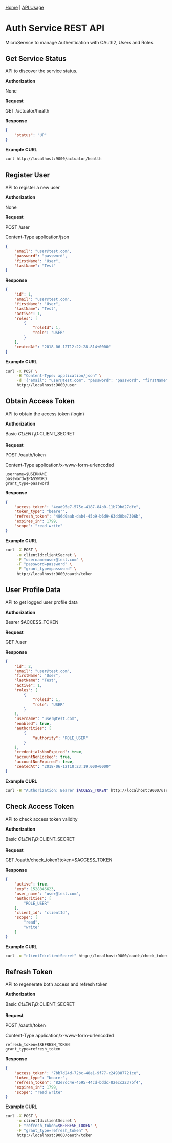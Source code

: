 [Home](../../README.md) | [API Usage](README.md)

# Auth Service REST API

MicroService to manage Authentication with OAuth2, Users and Roles.

## Get Service Status

API to discover the service status.

**Authorization**

None

**Request**

GET /actuator/health

**Response**

```json
{
    "status": "UP"
}
```

**Example CURL**

```bash
curl http://localhost:9000/actuator/health
```

## Register User

API to register a new user

**Authorization**

None

**Request**

POST /user

Content-Type application/json

```json
{
	"email": "user@test.com",
	"password": "password",
	"firstName": "User",
	"lastName": "Test"
}
```

**Response**

```json
{
    "id": 1,
    "email": "user@test.com",
    "firstName": "User",
    "lastName": "Test",
    "active": 1,
    "roles": [
        {
            "roleId": 1,
            "role": "USER"
        }
    ],
    "ceatedAt": "2018-06-12T12:22:28.814+0000"
}
```

**Example CURL**

```bash
curl -X POST \
     -H "Content-Type: application/json" \
     -d '{"email": "user@test.com", "password": "password", "firstName": "User", "lastName": "Test"}' \
     http://localhost:9000/user
```

## Obtain Access Token

API to obtain the access token (login)

**Authorization**

Basic $CLIENT_ID:$CLIENT_SECRET

**Request**

POST /oauth/token

Content-Type application/x-www-form-urlencoded

```
username=$USERNAME
password=$PASSWORD
grant_type=password
```

**Response**

```json
{
    "access_token": "4ead95e7-575e-4187-84b0-11b79bd27dfe",
    "token_type": "bearer",
    "refresh_token": "486d0aab-dab4-45b9-b6d9-63dd0be7306b",
    "expires_in": 1799,
    "scope": "read write"
}
```

**Example CURL**

```bash
curl -X POST \
     -u clientId:clientSecret \
     -F "username=user@test.com" \
     -F "password=password" \
     -F "grant_type=password" \
     http://localhost:9000/oauth/token
```

## User Profile Data

API to get logged user profile data

**Authorization**

Bearer $ACCESS_TOKEN

**Request**

GET /user

**Response**

```json
{
    "id": 2,
    "email": "user@test.com",
    "firstName": "User",
    "lastName": "Test",
    "active": 1,
    "roles": [
        {
            "roleId": 1,
            "role": "USER"
        }
    ],
    "username": "user@test.com",
    "enabled": true,
    "authorities": [
        {
            "authority": "ROLE_USER"
        }
    ],
    "credentialsNonExpired": true,
    "accountNonLocked": true,
    "accountNonExpired": true,
    "ceatedAt": "2018-06-12T10:23:19.000+0000"
}
```

**Example CURL**

```bash
curl -H "Authorization: Bearer $ACCESS_TOKEN" http://localhost:9000/user
```

## Check Access Token

API to check access token validity

**Authorization**

Basic $CLIENT_ID:$CLIENT_SECRET

**Request**

GET /oauth/check_token?token=$ACCESS_TOKEN

**Response**

```json
{
    "active": true,
    "exp": 1528846623,
    "user_name": "user@test.com",
    "authorities": [
        "ROLE_USER"
    ],
    "client_id": "clientId",
    "scope": [
        "read",
        "write"
    ]
}
```

**Example CURL**

```bash
curl -u "clientId:clientSecret" http://localhost:9000/oauth/check_token?token=$ACCESS_TOKEN
```

## Refresh Token

API to regenerate both access and refresh token

**Authorization**

Basic $CLIENT_ID:$CLIENT_SECRET

**Request**

POST /oauth/token

Content-Type application/x-www-form-urlencoded

```
refresh_token=$REFRESH_TOKEN
grant_type=refresh_token
```

**Response**

```json
{
    "access_token": "7bb7d24d-72bc-48e1-9f77-c249887721ce",
    "token_type": "bearer",
    "refresh_token": "82e7dc4e-4595-44cd-bddc-82ecc2237bf4",
    "expires_in": 1799,
    "scope": "read write"
}
```

**Example CURL**

```bash
curl -X POST \
     -u clientId:clientSecret \
     -F "refresh_token=$REFRESH_TOKEN" \
     -F "grant_type=refresh_token" \
     http://localhost:9000/oauth/token
```